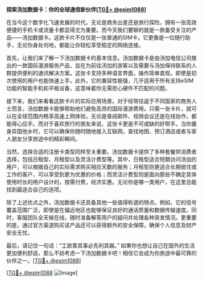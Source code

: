 **探索汤加数据卡：你的全球通信新伙伴[[TG💪+ @esim1088](https://t.me/s/esim1088)]**

在当今这个数字化飞速发展的时代，无论是商务出差还是旅行探险，拥有一张高效便捷的手机卡或流量卡都显得尤为重要。而今天我们要聊的就是一款备受关注的产品——汤加数据卡。这款卡片不仅仅是一张普通的SIM卡，它更像是一位随行助手，无论你身处何地，都能让你轻松享受稳定的网络连接。

首先，让我们来了解一下汤加数据卡的基本信息。汤加数据卡是由汤加电信公司推出的一款国际漫游服务产品，旨在为前往汤加的游客以及需要与汤加保持联系的人群提供便利的通讯解决方案。这张卡支持多种语言界面，操作简单直观，即使是初次使用的用户也能快速上手。此外，它的兼容性极强，几乎适用于所有支持eSIM功能的智能手机和平板设备，这意味着你无需担心硬件不匹配的问题。

接下来，我们来看看这款卡片的实际应用场景。对于经常往返于不同国家的商务人士而言，汤加数据卡能够帮助他们避免高昂的国际漫游费用。只需一张卡片，就可以在全球范围内畅享高速上网体验，无论是查阅邮件、视频会议还是在线协作，都能得心应手。而对于喜欢旅行的朋友来说，这张卡更是不可或缺的好帮手。当你置身异国他乡时，它可以确保你随时随地接入互联网，查找地图、预订酒店或者与家人朋友分享旅途中的精彩瞬间。

当然，选择合适的注册卡类型同样至关重要。汤加数据卡提供了多种套餐供消费者选择，包括日租型、月租型以及灵活计费型等。其中，日租型适合短期访问汤加的用户，可以根据自己的实际需求购买相应天数的服务；月租型则更适合长期居住或工作的客户，可以享受到更为优惠的价格；而灵活计费型则是面向那些不确定具体使用时长的用户设计的，按需付费，经济实惠。无论你是哪一类用户，在这里总能找到最适合自己的选项。

除了上述优点之外，汤加数据卡还具备其他一些值得称道的特点。例如，它的信号覆盖范围广泛，即使是在偏远地区也能够保证良好的通话质量和数据传输速度。同时，客服团队全天候在线，随时准备解答用户的疑问并处理各种突发情况。更重要的是，通过官方渠道购买该产品还可以获得额外的安全保障，确保个人信息及财产安全无忧。

最后，请记住一句话：“工欲善其事必先利其器。” 如果你也想让自己在国外的生活更加便利舒适，那么不妨考虑一下汤加数据卡吧！相信它会成为你旅途中最可靠的伙伴之一。[[TG💪+ @esim1088](https://t.me/s/esim1088)]

[[TG💪+ @esim1088](https://t.me/s/esim1088) ![Image](https://i.postimg.cc/4NQfJmqS/Snipaste-2025-05-13-00-14-12.png)]